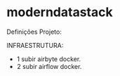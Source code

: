 # moderndatastack

Definições Projeto:




INFRAESTRUTURA:

- 1 subir airbyte docker.
- 2 subir airflow docker.
